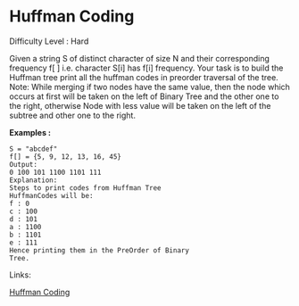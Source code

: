 # Huffman Coding

Difficulty Level : Hard

Given a string S of distinct character of size N and their corresponding frequency f[ ] i.e. character S[i] has f[i] frequency. Your task is to build the Huffman tree print all the huffman codes in preorder traversal of the tree.
Note: While merging if two nodes have the same value, then the node which occurs at first will be taken on the left of Binary Tree and the other one to the right, otherwise Node with less value will be taken on the left of the subtree and other one to the right.

**Examples :**

```
S = "abcdef"
f[] = {5, 9, 12, 13, 16, 45}
Output: 
0 100 101 1100 1101 111
Explanation:
Steps to print codes from Huffman Tree
HuffmanCodes will be:
f : 0
c : 100
d : 101
a : 1100
b : 1101
e : 111
Hence printing them in the PreOrder of Binary 
Tree.
```

Links:

[Huffman Coding](https://www.geeksforgeeks.org/problems/huffman-encoding3345/1)